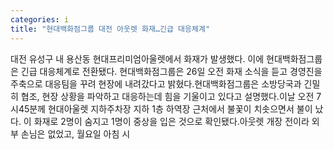 ```yaml
---
categories: i
title: "현대백화점그룹 대전 아웃렛 화재…긴급 대응체계"
---
```

대전 유성구 내 용산동 현대프리미엄아울렛에서 화재가 발생했다. 이에 현대백화점그룹은 긴급 대응체계로 전환됐다. 현대백화점그룹은 26일 오전 화재 소식을 듣고 경영진을 주축으로 대응팀을 꾸려 현장에 내려갔다고 밝혔다.현대백화점그룹은 소방당국과 긴밀히 협조, 현장 상황을 파악하고 대응하는데 힘을 기울이고 있다고 설명했다.이날 오전 7시45분께 현대아울렛 지하주차장 지하 1층 하역장 근처에서 불꽃이 치솟으면서 불이 났다. 이 화재로 2명이 숨지고 1명이 중상을 입은 것으로 확인됐다.아웃렛 개장 전이라 외부 손님은 없었고, 월요일 아침 시